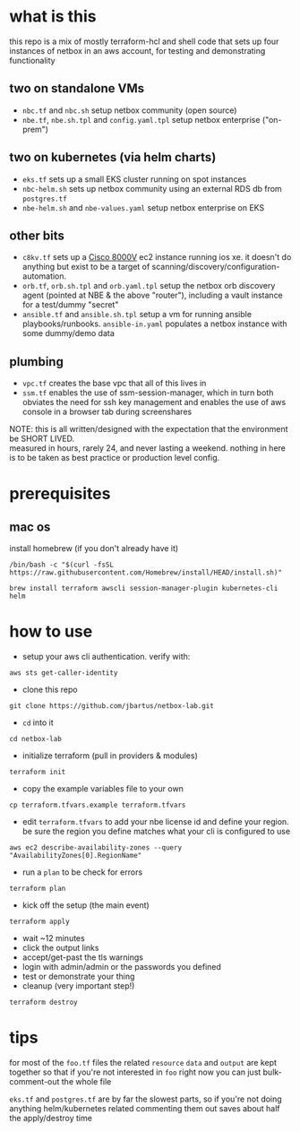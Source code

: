 # what is this
this repo is a mix of mostly terraform-hcl and shell code that sets up four instances of netbox in an aws account, for testing and demonstrating functionality

## two on standalone VMs
- `nbc.tf` and `nbc.sh` setup netbox community (open source)
- `nbe.tf`, `nbe.sh.tpl` and `config.yaml.tpl` setup netbox enterprise ("on-prem")

## two on kubernetes (via helm charts)
- `eks.tf` sets up a small EKS cluster running on spot instances
- `nbc-helm.sh` sets up netbox community using an external RDS db from `postgres.tf`
- `nbe-helm.sh` and `nbe-values.yaml` setup netbox enterprise on EKS

## other bits
- `c8kv.tf` sets up a [Cisco 8000V](https://www.cisco.com/c/en/us/products/collateral/routers/catalyst-8000v-edge-software/catalyst-8000v-edge-software-ds.html) ec2 instance running ios xe.  it doesn't do anything but exist to be a target of scanning/discovery/configuration-automation.
- `orb.tf`, `orb.sh.tpl` and `orb.yaml.tpl` setup the netbox orb discovery agent (pointed at NBE & the above "router"), including a vault instance for a test/dummy "secret"
- `ansible.tf` and `ansible.sh.tpl` setup a vm for running ansible playbooks/runbooks.  `ansible-in.yaml` populates a netbox instance with some dummy/demo data

## plumbing
- `vpc.tf` creates the base vpc that all of this lives in
- `ssm.tf` enables the use of ssm-session-manager, which in turn both obviates the need for ssh key management and enables the use of aws console in a browser tab during screenshares

NOTE: this is all written/designed with the expectation that the environment be SHORT LIVED.  
measured in hours, rarely 24, and never lasting a weekend.
nothing in here is to be taken as best practice or production level config.

# prerequisites
## mac os
install homebrew (if you don't already have it)
```
/bin/bash -c "$(curl -fsSL https://raw.githubusercontent.com/Homebrew/install/HEAD/install.sh)"
```
```
brew install terraform awscli session-manager-plugin kubernetes-cli helm
```

# how to use
- setup your aws cli authentication. verify with:
```
aws sts get-caller-identity
```
- clone this repo
```
git clone https://github.com/jbartus/netbox-lab.git
```
- `cd` into it
```
cd netbox-lab
```
- initialize terraform (pull in providers & modules)
```
terraform init
```
- copy the example variables file to your own
```
cp terraform.tfvars.example terraform.tfvars
```
- edit `terraform.tfvars` to add your nbe license id and define your region.  be sure the region you define matches what your cli is configured to use
```
aws ec2 describe-availability-zones --query "AvailabilityZones[0].RegionName"
```
- run a `plan` to be check for errors
```
terraform plan
```
- kick off the setup (the main event)
```
terraform apply
```
- wait ~12 minutes
- click the output links
- accept/get-past the tls warnings
- login with admin/admin or the passwords you defined
- test or demonstrate your thing
- cleanup (very important step!)
```
terraform destroy
```

# tips
for most of the `foo.tf` files the related `resource` `data` and `output` are kept together so that if you're not interested in `foo` right now you can just bulk-comment-out the whole file

`eks.tf` and `postgres.tf` are by far the slowest parts, so if you're not doing anything helm/kubernetes related commenting them out saves about half the apply/destroy time
